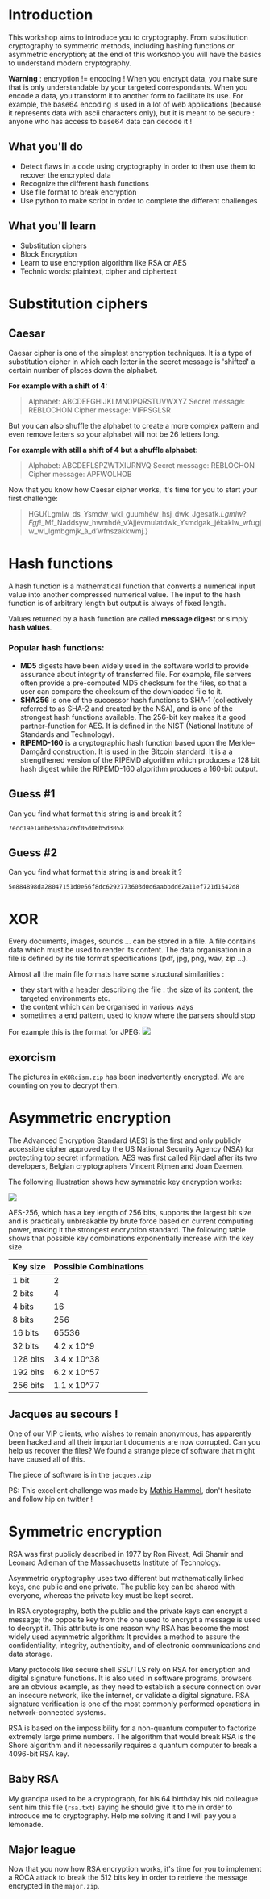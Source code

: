 # Introduction

  

This workshop aims to introduce you to cryptography.
From substitution cryptography to symmetric methods, including hashing functions or asymmetric encryption; at the end of this workshop you will have the basics to understand modern cryptography.

**Warning** : encryption != encoding ! When you encrypt data, you make sure that is only understandable by your targeted correspondants. When you encode a data, you transform it to another form to facilitate its use. For example, the base64 encoding is used in a lot of web applications (because it represents data with ascii characters only), but it is meant to be secure : anyone who has access to base64 data can decode it !

## What you'll do

 - Detect flaws in a code using cryptography in order to then use them to recover the encrypted data
 - Recognize the different hash functions
 - Use file format to break encryption
 - Use python to make script in order to complete the different challenges

## What you'll learn

- Substitution ciphers
- Block Encryption
-  Learn to use encryption algorithm like RSA or AES
- Technic words: plaintext, cipher and ciphertext

# Substitution ciphers
## Caesar

Caesar cipher is one of the simplest encryption techniques. It is a type of substitution cipher in which each letter in the secret message is 'shifted' a certain number of places down the alphabet.

**For example with a shift of 4:**

> Alphabet: ABCDEFGHIJKLMNOPQRSTUVWXYZ Secret message: REBLOCHON Cipher message: VIFPSGLSR

But you can also shuffle the alphabet to create a more complex pattern and even remove letters so your alphabet will not be 26 letters long.

**For example with still a shift of 4 but a shuffle alphabet:**

> Alphabet: ABCDEFLSPZWTXIURNVQ Secret message: REBLOCHON Cipher message: APFWOLHOB

Now that you know how Caesar cipher works, it's time for you to start your first challenge:

> HGU{Lgmlw_ds_Ysmdw_wkl_guumhéw_hsj_dwk_Jgesafk._Lgmlw_?_Fgf_!_Mf_Naddsyw_hwmhdé_v’Ajjévmulatdwk_Ysmdgak_jékaklw_wfugjw_wl_lgmbgmjk_à_d’wfnszakkwmj.}

# Hash functions
A hash function is a mathematical function that converts a numerical input value into another compressed numerical value. The input to the hash function is of arbitrary length but output is always of fixed length.

Values returned by a hash function are called  **message digest**  or simply  **hash values**.
### Popular hash functions:

 - **MD5** digests have been widely used in the software world to provide assurance about integrity of transferred file. For example, file servers often provide a pre-computed MD5 checksum for the files, so that a user can compare the checksum of the downloaded file to it.
 - **SHA256** is one of the successor hash functions to SHA-1 (collectively referred to as SHA-2 and created by the NSA), and is one of the strongest hash functions available. The 256-bit key makes it a good partner-function for AES. It is defined in the NIST (National Institute of Standards and Technology).
 - **RIPEMD-160** is a cryptographic hash function based upon the Merkle–Damgård construction. It is used in the Bitcoin standard. It is a a strengthened version of the RIPEMD algorithm which produces a 128 bit hash digest while the RIPEMD-160 algorithm produces a 160-bit output.

## Guess #1

Can you find what format this string is and break it ?

`7ecc19e1a0be36ba2c6f05d06b5d3058`
## Guess #2

Can you find what format this string is and break it ?

`5e884898da28047151d0e56f8dc6292773603d0d6aabbdd62a11ef721d1542d8`

# XOR

Every documents, images, sounds … can be stored in a file. A file contains data which must be used to render its content. The data organisation in a file is defined by its file format specifications (pdf, jpg, png, wav, zip …).

Almost all the main file formats have some structural similarities :

-   they start with a header describing the file : the size of its content, the targeted environments etc.
-   the content which can be organised in various ways
-   sometimes a end pattern, used to know where the parsers should stop

For example this is the format for JPEG:  [![](https://camo.githubusercontent.com/0e2fb017568710b28938c8749ded781b9163029c9e484720ea115e02f5c2ac55/68747470733a2f2f6968302e726564627562626c652e6e65742f696d6167652e313838393934303737352e363937332f666c61742c3130303078313030302c3037352c662e75312e6a7067)](https://camo.githubusercontent.com/0e2fb017568710b28938c8749ded781b9163029c9e484720ea115e02f5c2ac55/68747470733a2f2f6968302e726564627562626c652e6e65742f696d6167652e313838393934303737352e363937332f666c61742c3130303078313030302c3037352c662e75312e6a7067)

## exorcism
The pictures in  `eXORcism.zip`  has been inadvertently encrypted. We are counting on you to decrypt them.

# Asymmetric encryption
The Advanced Encryption Standard (AES) is the first and only publicly accessible cipher approved by the US National Security Agency (NSA) for protecting top secret information. AES was first called Rijndael after its two developers, Belgian cryptographers Vincent Rijmen and Joan Daemen.

The following illustration shows how symmetric key encryption works:

![](https://www.atpinc.com/upload/images/2020/04-22/4e79465eb02f4422a7c4bba9f99ffa09.jpg)

AES-256, which has a key length of 256 bits, supports the largest bit size and is practically unbreakable by brute force based on current computing power, making it the strongest encryption standard. The following table shows that possible key combinations exponentially increase with the key size.

|  Key size|Possible Combinations  |
|--|--|
|  1 bit| 2 |
|  2 bits| 4 |
|  4 bits| 16 |
|  8 bits| 256 |
16 bits |65536
32 bits|4.2 x 10^9
128 bits |3.4 x 10^38
192 bits|6.2 x 10^57
256 bits |1.1 x 10^77

## Jacques au secours !

One of our VIP clients, who wishes to remain anonymous, has apparently been hacked and all their important documents are now corrupted. Can you help us recover the files? We found a strange piece of software that might have caused all of this.

The piece of software is in the `jacques.zip`

PS: This excellent challenge was made by [Mathis Hammel](https://twitter.com/MathisHammel?ref_src=twsrc%5Egoogle%7Ctwcamp%5Eserp%7Ctwgr%5Eauthor), don't hesitate and follow hip on twitter !

# Symmetric encryption
RSA was first publicly described in 1977 by Ron Rivest, Adi Shamir and Leonard Adleman of the Massachusetts Institute of Technology.

Asymmetric cryptography uses two different but mathematically linked keys, one public and one private. The public key can be shared with everyone, whereas the private key must be kept secret.

In RSA cryptography, both the public and the private keys can encrypt a message; the opposite key from the one used to encrypt a message is used to decrypt it. This attribute is one reason why RSA has become the most widely used asymmetric  algorithm: It provides a method to assure the confidentiality, integrity, authenticity, and of electronic communications and data storage.

Many protocols like secure shell  SSL/TLS  rely on RSA for encryption and  digital signature  functions. It is also used in software programs, browsers are an obvious example, as they need to establish a secure connection over an insecure network, like the internet, or validate a digital signature. RSA signature verification is one of the most commonly performed operations in network-connected systems.

  
RSA is based on the impossibility for a non-quantum computer to factorize extremely large prime numbers. The algorithm that would break RSA is the Shore algorithm and it necessarily requires a quantum computer to break a 4096-bit RSA key.

## Baby RSA

My grandpa used to be a cryptograph, for his 64 birthday his old colleague sent him this file (`rsa.txt`) saying he should give it to me in order to introduce me to cryptography. Help me solving it and I will pay you a lemonade.

## Major league
Now that you now how RSA encryption works, it's time for you to implement a ROCA attack  to break the 512 bits key in order to retrieve the message encrypted in the `major.zip`.
